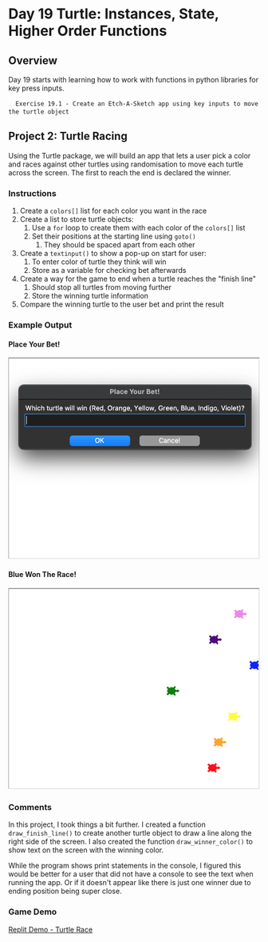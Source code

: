 # Day 19 Turtle: Instances, State, Higher Order Functions

## Overview

Day 19 starts with learning how to work with functions in python libraries for key press inputs.

      Exercise 19.1 - Create an Etch-A-Sketch app using key inputs to move the turtle object

## Project 2: Turtle Racing

Using the Turtle package, we will build an app that lets a user pick a color and races against other turtles using randomisation to move each turtle across the screen. The first to reach the end is declared the winner.

### Instructions

1. Create a `colors[]` list for each color you want in the race
2. Create a list to store turtle objects:
   1. Use a `for` loop to create them with each color of the `colors[]` list
   2. Set their positions at the starting line using `goto()`
      1. They should be spaced apart from each other
3. Create a `textinput()` to show a pop-up on start for user:
   1. To enter color of turtle they think will win
   2. Store as a variable for checking bet afterwards
4. Create a way for the game to end when a turtle reaches the "finish line"
   1. Should stop all turtles from moving further
   2. Store the winning turtle information
5. Compare the winning turtle to the user bet and print the result

### Example Output

#### Place Your Bet!
![Turtle Racing 1](Images/turtle_race1.png)

#### Blue Won The Race!
![Turtle Racing 2](Images/turtle_race2.png)

### Comments

In this project, I took things a bit further. I created a function `draw_finish_line()` to create another turtle object to draw a line along the right side of the screen. I also created the function `draw_winner_color()` to show text on the screen with the winning color.

While the program shows print statements in the console, I figured this would be better for a user that did not have a console to see the text when running the app. Or if it doesn't appear like there is just one winner due to ending position being super close.

### Game Demo

[Replit Demo - Turtle Race](https://replit.com/@EoghyUnscripted/Turtle-Race)
